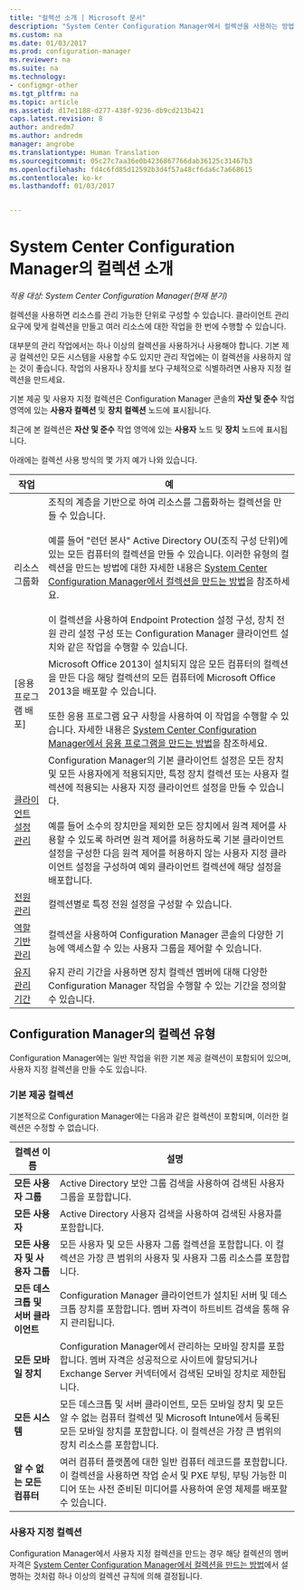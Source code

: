 ```yaml
---
title: "컬렉션 소개 | Microsoft 문서"
description: "System Center Configuration Manager에서 컬렉션을 사용하는 방법을 소개합니다."
ms.custom: na
ms.date: 01/03/2017
ms.prod: configuration-manager
ms.reviewer: na
ms.suite: na
ms.technology:
- configmgr-other
ms.tgt_pltfrm: na
ms.topic: article
ms.assetid: d17e1188-d277-438f-9236-db9cd213b421
caps.latest.revision: 8
author: andredm7
ms.author: andredm
manager: angrobe
ms.translationtype: Human Translation
ms.sourcegitcommit: 05c27c7aa36e0b4236867766dab36125c31467b3
ms.openlocfilehash: fd4c6fd85d12592b3d4f57a48cf6da6c7a668615
ms.contentlocale: ko-kr
ms.lasthandoff: 01/03/2017


---
```

# <a name="introduction-to-collections-in-system-center-configuration-manager"></a>System Center Configuration Manager의 컬렉션 소개

*적용 대상: System Center Configuration Manager(현재 분기)*

컬렉션을 사용하면 리소스를 관리 가능한 단위로 구성할 수 있습니다. 클라이언트 관리 요구에 맞게 컬렉션을 만들고 여러 리소스에 대한 작업을 한 번에 수행할 수 있습니다. 

대부분의 관리 작업에서는 하나 이상의 컬렉션을 사용하거나 사용해야 합니다. 기본 제공 컬렉션인 모든 시스템을 사용할 수도 있지만 관리 작업에는 이 컬렉션을 사용하지 않는 것이 좋습니다. 작업의 사용자나 장치를 보다 구체적으로 식별하려면 사용자 지정 컬렉션을 만드세요.  

 기본 제공 및 사용자 지정 컬렉션은 Configuration Manager 콘솔의 **자산 및 준수** 작업 영역에 있는 **사용자 컬렉션** 및 **장치 컬렉션** 노드에 표시됩니다.  

 최근에 본 컬렉션은 **자산 및 준수** 작업 영역에 있는 **사용자** 노드 및 **장치** 노드에 표시됩니다.  

아래에는 컬렉션 사용 방식의 몇 가지 예가 나와 있습니다.  

|작업|예|  
|---------|-------|  
|리소스 그룹화|조직의 계층을 기반으로 하여 리소스를 그룹화하는 컬렉션을 만들 수 있습니다.<br /><br /> 예를 들어 "런던 본사" Active Directory OU(조직 구성 단위)에 있는 모든 컴퓨터의 컬렉션을 만들 수 있습니다. 이러한 유형의 컬렉션을 만드는 방법에 대한 자세한 내용은 [System Center Configuration Manager에서 컬렉션을 만드는 방법](../../../../core/clients/manage/collections/create-collections.md)을 참조하세요.<br /><br /> 이 컬렉션을 사용하여 Endpoint Protection 설정 구성, 장치 전원 관리 설정 구성 또는 Configuration Manager 클라이언트 설치와 같은 작업을 수행할 수 있습니다.|  
|[응용 프로그램 배포]|Microsoft Office 2013이 설치되지 않은 모든 컴퓨터의 컬렉션을 만든 다음 해당 컬렉션의 모든 컴퓨터에 Microsoft Office 2013을 배포할 수 있습니다.<br /><br /> 또한 응용 프로그램 요구 사항을 사용하여 이 작업을 수행할 수 있습니다. 자세한 내용은 [System Center Configuration Manager에서 응용 프로그램을 만드는 방법](../../../../apps/deploy-use/create-applications.md)을 참조하세요.|  
|[클라이언트 설정 관리](../../../../core/clients/deploy/about-client-settings.md)|Configuration Manager의 기본 클라이언트 설정은 모든 장치 및 모든 사용자에게 적용되지만, 특정 장치 컬렉션 또는 사용자 컬렉션에 적용되는 사용자 지정 클라이언트 설정을 만들 수 있습니다.<br /><br /> 예를 들어 소수의 장치만을 제외한 모든 장치에서 원격 제어를 사용할 수 있도록 하려면 원격 제어를 허용하도록 기본 클라이언트 설정을 구성한 다음 원격 제어를 허용하지 않는 사용자 지정 클라이언트 설정을 구성하여 예외 클라이언트 컬렉션에 해당 설정을 배포합니다. |  
|[전원 관리](../power/introduction-to-power-management.md)|컬렉션별로 특정 전원 설정을 구성할 수 있습니다.|  
|[역할 기반 관리](../../../../core/servers/deploy/configure/configure-role-based-administration.md)|컬렉션을 사용하여 Configuration Manager 콘솔의 다양한 기능에 액세스할 수 있는 사용자 그룹을 제어할 수 있습니다.|  
|[유지 관리 기간](../../../../core/clients/manage/collections/use-maintenance-windows.md)|유지 관리 기간을 사용하면 장치 컬렉션 멤버에 대해 다양한 Configuration Manager 작업을 수행할 수 있는 기간을 정의할 수 있습니다. |  


## <a name="collection-types-in-configuration-manager"></a>Configuration Manager의 컬렉션 유형  
 Configuration Manager에는 일반 작업을 위한 기본 제공 컬렉션이 포함되어 있으며, 사용자 지정 컬렉션을 만들 수도 있습니다.   

### <a name="built-in-collections"></a>기본 제공 컬렉션  
 기본적으로 Configuration Manager에는 다음과 같은 컬렉션이 포함되며, 이러한 컬렉션은 수정할 수 없습니다.  

|**컬렉션 이름**|설명|  
|-------------------------|-----------------|  
|**모든 사용자 그룹**|Active Directory 보안 그룹 검색을 사용하여 검색된 사용자 그룹을 포함합니다.|  
|**모든 사용자**|Active Directory 사용자 검색을 사용하여 검색된 사용자를 포함합니다.|  
|**모든 사용자 및 사용자 그룹**|모든 사용자 및 모든 사용자 그룹 컬렉션을 포함합니다. 이 컬렉션은 가장 큰 범위의 사용자 및 사용자 그룹 리소스를 포함합니다.|  
|**모든 데스크톱 및 서버 클라이언트**|Configuration Manager 클라이언트가 설치된 서버 및 데스크톱 장치를 포함합니다. 멤버 자격이 하트비트 검색을 통해 유지 관리됩니다.|  
|**모든 모바일 장치**|Configuration Manager에서 관리하는 모바일 장치를 포함합니다. 멤버 자격은 성공적으로 사이트에 할당되거나 Exchange Server 커넥터에서 검색된 모바일 장치로 제한됩니다.|  
|**모든 시스템**|모든 데스크톱 및 서버 클라이언트, 모든 모바일 장치 및 모든 알 수 없는 컴퓨터 컬렉션 및 Microsoft Intune에서 등록된 모든 모바일 장치를 포함합니다. 이 컬렉션은 가장 큰 범위의 장치 리소스를 포함합니다.|  
|**알 수 없는 모든 컴퓨터**|여러 컴퓨터 플랫폼에 대한 일반 컴퓨터 레코드를 포함합니다. 이 컬렉션을 사용하면 작업 순서 및 PXE 부팅, 부팅 가능한 미디어 또는 사전 준비된 미디어를 사용하여 운영 체제를 배포할 수 있습니다.|  

### <a name="custom-collections"></a>사용자 지정 컬렉션  
 Configuration Manager에서 사용자 지정 컬렉션을 만드는 경우 해당 컬렉션의 멤버 자격은 [System Center Configuration Manager에서 컬렉션을 만드는 방법](../../../../core/clients/manage/collections/create-collections.md)에서 설명하는 것처럼 하나 이상의 컬렉션 규칙에 의해 결정됩니다. 


